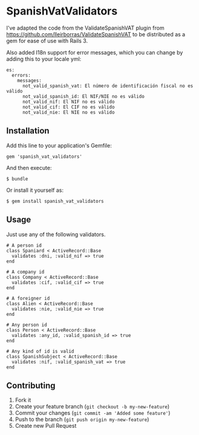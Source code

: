# SpanishVatValidators

I've adapted the code from the ValidateSpanishVAT plugin from https://github.com/lleirborras/ValidateSpanishVAT to be distributed as a gem for ease of use with Rails 3.

Also added I18n support for error messages, which you can change by adding this to your locale yml:

    es:
      errors:
        messages:
          not_valid_spanish_vat: El número de identificación fiscal no es válido
          not_valid_spanish_id: El NIF/NIE no es válido
          not_valid_nif: El NIF no es válido
          not_valid_cif: El CIF no es válido
          not_valid_nie: El NIE no es válido

## Installation

Add this line to your application's Gemfile:

    gem 'spanish_vat_validators'

And then execute:

    $ bundle

Or install it yourself as:

    $ gem install spanish_vat_validators

## Usage

Just use any of the following validators.

    # A person id
    class Spaniard < ActiveRecord::Base
      validates :dni, :valid_nif => true
    end

    # A company id
    class Company < ActiveRecord::Base
      validates :cif, :valid_cif => true
    end

    # A foreigner id
    class Alien < ActiveRecord::Base
      validates :nie, :valid_nie => true
    end

    # Any person id
    class Person < ActiveRecord::Base
      validates :any_id, :valid_spanish_id => true
    end

    # Any kind of id is valid
    class SpanishSubject < ActiveRecord::Base
      validates :nif, :valid_spanish_vat => true
    end

## Contributing

1. Fork it
2. Create your feature branch (`git checkout -b my-new-feature`)
3. Commit your changes (`git commit -am 'Added some feature'`)
4. Push to the branch (`git push origin my-new-feature`)
5. Create new Pull Request
